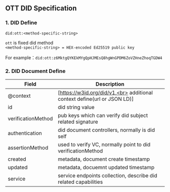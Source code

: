 ## OTT DID Specification  
### 1. DID Define
    
```did:ott:<method-specific-string>```  

```ott``` is fixed did method  
```<method-specific-string> = HEX-encoded Ed25519 public key```  

For example：```did:ott:z6MktgQYKEkMYgQpHJMEsQ8hgWnGPDM6ZoVZHneZhoqTGDW4```  

### 2. DID Document Define  
|  Field | Description |
|  ----    | ---- |
| @context | [https://w3id.org/did/v1,<br> additional context define(url or JSON LD)]|
| id | did string value |
| verificationMethod | pub keys which can verify did subject related signature |
| authentication | did document controllers, normally is did self |
| assertionMethod | used to verify VC, normally point to did verificationMethod |
| created | metadata, document create timestamp |
| updated | metadata, docuemnt updated timestamp |
| service | service endpoints collection, describe did related capabilities |  




